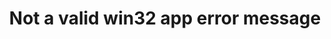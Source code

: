 ---
title: 'Not a valid win32 app error message'
redirect_to:
  - 'https://discuss.pencil2d.org/t/not-a-valid-win32-app-error-message/1334'
---